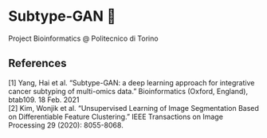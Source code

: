 # Subtype-GAN 🧬

Project Bioinformatics @ Politecnico di Torino

## References
[1] Yang, Hai et al. “Subtype-GAN: a deep learning approach for integrative cancer subtyping of multi-omics data.” Bioinformatics (Oxford, England), btab109. 18 Feb. 2021<br>
[2] Kim, Wonjik et al. “Unsupervised Learning of Image Segmentation Based on Differentiable Feature Clustering.” IEEE Transactions on Image Processing 29 (2020): 8055-8068.
